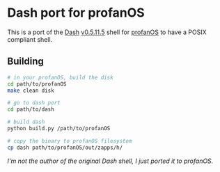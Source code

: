 # Dash port for profanOS

This is a port of the [Dash](https://git.kernel.org/pub/scm/utils/dash/dash.git)
[v0.5.11.5](https://git.kernel.org/pub/scm/utils/dash/dash.git/tag/?h=v0.5.11.5)
shell for [profanOS](https://github.com/elydre/profanOS) to have a POSIX
compliant shell.

## Building

```sh
# in your profanOS, build the disk
cd path/to/profanOS
make clean disk

# go to dash port
cd path/to/dash

# build dash
python build.py /path/to/profanOS

# copy the binary to profanOS filesystem
cp dash path/to/profanOS/out/zapps/h/
```

*I'm not the author of the original Dash shell, I just ported it to profanOS.*
